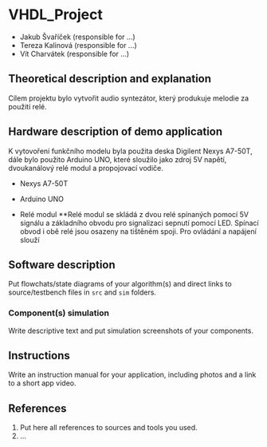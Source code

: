 # VHDL_Project

* Jakub Švaříček (responsible for ...)
* Tereza Kalinová (responsible for ...)
* Vít Charvátek (responsible for ...)

## Theoretical description and explanation

Cílem projektu bylo vytvořit audio syntezátor, který produkuje melodie za použití relé.

## Hardware description of demo application

K vytovoření funkčního modelu byla použita deska Digilent Nexys A7-50T, dále bylo použito Arduino UNO, které sloužilo jako zdroj 5V napětí, dvoukanálový relé modul a propojovací vodiče.

* Nexys A7-50T

* Arduino UNO

* Relé modul
**Relé modul se skládá z dvou relé spínaných pomocí 5V signálu a základního obvodu pro signalizaci sepnutí pomocí LED.
Spínací obvod i obě relé jsou osazeny na tištěném spoji. Pro ovládání a napájení slouží 

## Software description

Put flowchats/state diagrams of your algorithm(s) and direct links to source/testbench files in `src` and `sim` folders. 

### Component(s) simulation

Write descriptive text and put simulation screenshots of your components.

## Instructions

Write an instruction manual for your application, including photos and a link to a short app video.

## References

1. Put here all references to sources and tools you used.
2. ...
